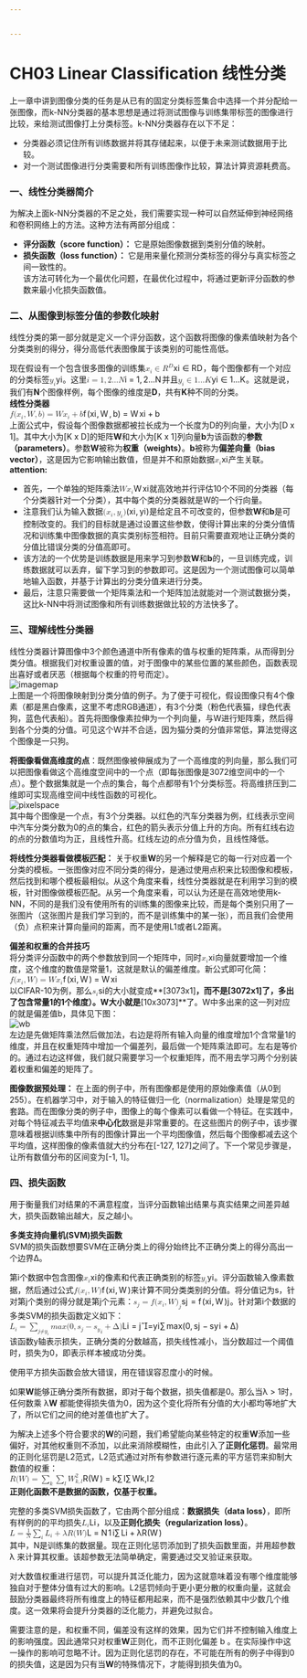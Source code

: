 ```yaml
---


---
```


<h1 id="ch03-linear-classification-线性分类">CH03 Linear Classification 线性分类</h1>
<p>上一章中讲到图像分类的任务是从已有的固定分类标签集合中选择一个并分配给一张图像，而k-NN分类器的基本思想是通过将测试图像与训练集带标签的图像进行比较，来给测试图像打上分类标签。k-NN分类器存在以下不足：</p>
<ul>
<li>分类器必须记住所有训练数据并将其存储起来，以便于未来测试数据用于比较。</li>
<li>对一个测试图像进行分类需要和所有训练图像作比较，算法计算资源耗费高。</li>
</ul>
<h3 id="一、线性分类器简介">一、线性分类器简介</h3>
<p>为解决上面k-NN分类器的不足之处，我们需要实现一种可以自然延伸到神经网络和卷积网络上的方法。这种方法有两部分组成：</p>
<ul>
<li><strong>评分函数（score function）：</strong> 它是原始图像数据到类别分值的映射。</li>
<li><strong>损失函数（loss function）：</strong> 它是用来量化预测分类标签的得分与真实标签之间一致性的。<br>
该方法可转化为一个最优化问题，在最优化过程中，将通过更新评分函数的参数来最小化损失函数值。</li>
</ul>
<h3 id="二、从图像到标签分值的参数化映射">二、从图像到标签分值的参数化映射</h3>
<p>线性分类的第一部分就是定义一个评分函数，这个函数将图像的像素值映射为各个分类类别的得分，得分高低代表图像属于该类别的可能性高低。</p>
<p>现在假设有一个包含很多图像的训练集<span class="katex--inline"><span class="katex"><span class="katex-mathml"><math><semantics><mrow><msub><mi>x</mi><mi>i</mi></msub><mo>∈</mo><msup><mi>R</mi><mi>D</mi></msup></mrow><annotation encoding="application/x-tex">x_i \in R^D</annotation></semantics></math></span><span class="katex-html" aria-hidden="true"><span class="base"><span class="strut" style="height: 0.6891em; vertical-align: -0.15em;"></span><span class="mord"><span class="mord mathdefault">x</span><span class="msupsub"><span class="vlist-t vlist-t2"><span class="vlist-r"><span class="vlist" style="height: 0.311664em;"><span class="" style="top: -2.55em; margin-left: 0em; margin-right: 0.05em;"><span class="pstrut" style="height: 2.7em;"></span><span class="sizing reset-size6 size3 mtight"><span class="mord mathdefault mtight">i</span></span></span></span><span class="vlist-s">​</span></span><span class="vlist-r"><span class="vlist" style="height: 0.15em;"><span class=""></span></span></span></span></span></span><span class="mspace" style="margin-right: 0.277778em;"></span><span class="mrel">∈</span><span class="mspace" style="margin-right: 0.277778em;"></span></span><span class="base"><span class="strut" style="height: 0.841331em; vertical-align: 0em;"></span><span class="mord"><span class="mord mathdefault" style="margin-right: 0.00773em;">R</span><span class="msupsub"><span class="vlist-t"><span class="vlist-r"><span class="vlist" style="height: 0.841331em;"><span class="" style="top: -3.063em; margin-right: 0.05em;"><span class="pstrut" style="height: 2.7em;"></span><span class="sizing reset-size6 size3 mtight"><span class="mord mathdefault mtight" style="margin-right: 0.02778em;">D</span></span></span></span></span></span></span></span></span></span></span></span>，每个图像都有一个对应的分类标签<span class="katex--inline"><span class="katex"><span class="katex-mathml"><math><semantics><mrow><msub><mi>y</mi><mi>i</mi></msub></mrow><annotation encoding="application/x-tex">y_i</annotation></semantics></math></span><span class="katex-html" aria-hidden="true"><span class="base"><span class="strut" style="height: 0.625em; vertical-align: -0.19444em;"></span><span class="mord"><span class="mord mathdefault" style="margin-right: 0.03588em;">y</span><span class="msupsub"><span class="vlist-t vlist-t2"><span class="vlist-r"><span class="vlist" style="height: 0.311664em;"><span class="" style="top: -2.55em; margin-left: -0.03588em; margin-right: 0.05em;"><span class="pstrut" style="height: 2.7em;"></span><span class="sizing reset-size6 size3 mtight"><span class="mord mathdefault mtight">i</span></span></span></span><span class="vlist-s">​</span></span><span class="vlist-r"><span class="vlist" style="height: 0.15em;"><span class=""></span></span></span></span></span></span></span></span></span></span>。这里<span class="katex--inline"><span class="katex"><span class="katex-mathml"><math><semantics><mrow><mi>i</mi><mo>=</mo><mn>1</mn><mo separator="true">,</mo><mn>2...</mn><mi>N</mi></mrow><annotation encoding="application/x-tex">i = 1, 2...N</annotation></semantics></math></span><span class="katex-html" aria-hidden="true"><span class="base"><span class="strut" style="height: 0.65952em; vertical-align: 0em;"></span><span class="mord mathdefault">i</span><span class="mspace" style="margin-right: 0.277778em;"></span><span class="mrel">=</span><span class="mspace" style="margin-right: 0.277778em;"></span></span><span class="base"><span class="strut" style="height: 0.87777em; vertical-align: -0.19444em;"></span><span class="mord">1</span><span class="mpunct">,</span><span class="mspace" style="margin-right: 0.166667em;"></span><span class="mord">2</span><span class="mord">.</span><span class="mord">.</span><span class="mord">.</span><span class="mord mathdefault" style="margin-right: 0.10903em;">N</span></span></span></span></span>并且<span class="katex--inline"><span class="katex"><span class="katex-mathml"><math><semantics><mrow><msub><mi>y</mi><mi>i</mi></msub><mo>∈</mo><mn>1...</mn><mi>K</mi></mrow><annotation encoding="application/x-tex">y_i \in 1...K</annotation></semantics></math></span><span class="katex-html" aria-hidden="true"><span class="base"><span class="strut" style="height: 0.73354em; vertical-align: -0.19444em;"></span><span class="mord"><span class="mord mathdefault" style="margin-right: 0.03588em;">y</span><span class="msupsub"><span class="vlist-t vlist-t2"><span class="vlist-r"><span class="vlist" style="height: 0.311664em;"><span class="" style="top: -2.55em; margin-left: -0.03588em; margin-right: 0.05em;"><span class="pstrut" style="height: 2.7em;"></span><span class="sizing reset-size6 size3 mtight"><span class="mord mathdefault mtight">i</span></span></span></span><span class="vlist-s">​</span></span><span class="vlist-r"><span class="vlist" style="height: 0.15em;"><span class=""></span></span></span></span></span></span><span class="mspace" style="margin-right: 0.277778em;"></span><span class="mrel">∈</span><span class="mspace" style="margin-right: 0.277778em;"></span></span><span class="base"><span class="strut" style="height: 0.68333em; vertical-align: 0em;"></span><span class="mord">1</span><span class="mord">.</span><span class="mord">.</span><span class="mord">.</span><span class="mord mathdefault" style="margin-right: 0.07153em;">K</span></span></span></span></span>。这就是说，我们有<strong>N</strong>个图像样例，每个图像的维度是<strong>D</strong>，共有<strong>K</strong>种不同的分类。<br>
<strong>线性分类器</strong><br>
<span class="katex--display"><span class="katex-display"><span class="katex"><span class="katex-mathml"><math><semantics><mrow><mi>f</mi><mo stretchy="false">(</mo><msub><mi>x</mi><mi>i</mi></msub><mo separator="true">,</mo><mi>W</mi><mo separator="true">,</mo><mi>b</mi><mo stretchy="false">)</mo><mo>=</mo><mi>W</mi><msub><mi>x</mi><mi>i</mi></msub><mo>+</mo><mi>b</mi></mrow><annotation encoding="application/x-tex"> f(x_i,W,b) = Wx_i + b </annotation></semantics></math></span><span class="katex-html" aria-hidden="true"><span class="base"><span class="strut" style="height: 1em; vertical-align: -0.25em;"></span><span class="mord mathdefault" style="margin-right: 0.10764em;">f</span><span class="mopen">(</span><span class="mord"><span class="mord mathdefault">x</span><span class="msupsub"><span class="vlist-t vlist-t2"><span class="vlist-r"><span class="vlist" style="height: 0.311664em;"><span class="" style="top: -2.55em; margin-left: 0em; margin-right: 0.05em;"><span class="pstrut" style="height: 2.7em;"></span><span class="sizing reset-size6 size3 mtight"><span class="mord mathdefault mtight">i</span></span></span></span><span class="vlist-s">​</span></span><span class="vlist-r"><span class="vlist" style="height: 0.15em;"><span class=""></span></span></span></span></span></span><span class="mpunct">,</span><span class="mspace" style="margin-right: 0.166667em;"></span><span class="mord mathdefault" style="margin-right: 0.13889em;">W</span><span class="mpunct">,</span><span class="mspace" style="margin-right: 0.166667em;"></span><span class="mord mathdefault">b</span><span class="mclose">)</span><span class="mspace" style="margin-right: 0.277778em;"></span><span class="mrel">=</span><span class="mspace" style="margin-right: 0.277778em;"></span></span><span class="base"><span class="strut" style="height: 0.83333em; vertical-align: -0.15em;"></span><span class="mord mathdefault" style="margin-right: 0.13889em;">W</span><span class="mord"><span class="mord mathdefault">x</span><span class="msupsub"><span class="vlist-t vlist-t2"><span class="vlist-r"><span class="vlist" style="height: 0.311664em;"><span class="" style="top: -2.55em; margin-left: 0em; margin-right: 0.05em;"><span class="pstrut" style="height: 2.7em;"></span><span class="sizing reset-size6 size3 mtight"><span class="mord mathdefault mtight">i</span></span></span></span><span class="vlist-s">​</span></span><span class="vlist-r"><span class="vlist" style="height: 0.15em;"><span class=""></span></span></span></span></span></span><span class="mspace" style="margin-right: 0.222222em;"></span><span class="mbin">+</span><span class="mspace" style="margin-right: 0.222222em;"></span></span><span class="base"><span class="strut" style="height: 0.69444em; vertical-align: 0em;"></span><span class="mord mathdefault">b</span></span></span></span></span></span><br>
上面公式中，假设每个图像数据都被拉长成为一个长度为D的列向量，大小为[D x 1]。其中大小为[K x D]的矩阵<strong>W</strong>和大小为[K x 1]列向量<strong>b</strong>为该函数的<strong>参数（parameters）</strong>。参数<strong>W</strong>被称为<strong>权重（weights）</strong>。<strong>b</strong>被称为<strong>偏差向量（bias vector）</strong>，这是因为它影响输出数值，但是并不和原始数据<span class="katex--inline"><span class="katex"><span class="katex-mathml"><math><semantics><mrow><msub><mi>x</mi><mi>i</mi></msub></mrow><annotation encoding="application/x-tex">x_i</annotation></semantics></math></span><span class="katex-html" aria-hidden="true"><span class="base"><span class="strut" style="height: 0.58056em; vertical-align: -0.15em;"></span><span class="mord"><span class="mord mathdefault">x</span><span class="msupsub"><span class="vlist-t vlist-t2"><span class="vlist-r"><span class="vlist" style="height: 0.311664em;"><span class="" style="top: -2.55em; margin-left: 0em; margin-right: 0.05em;"><span class="pstrut" style="height: 2.7em;"></span><span class="sizing reset-size6 size3 mtight"><span class="mord mathdefault mtight">i</span></span></span></span><span class="vlist-s">​</span></span><span class="vlist-r"><span class="vlist" style="height: 0.15em;"><span class=""></span></span></span></span></span></span></span></span></span></span>产生关联。<br>
<strong>attention:</strong></p>
<ul>
<li>首先，一个单独的矩阵乘法<span class="katex--inline"><span class="katex"><span class="katex-mathml"><math><semantics><mrow><mi>W</mi><msub><mi>x</mi><mi>i</mi></msub></mrow><annotation encoding="application/x-tex">Wx_i</annotation></semantics></math></span><span class="katex-html" aria-hidden="true"><span class="base"><span class="strut" style="height: 0.83333em; vertical-align: -0.15em;"></span><span class="mord mathdefault" style="margin-right: 0.13889em;">W</span><span class="mord"><span class="mord mathdefault">x</span><span class="msupsub"><span class="vlist-t vlist-t2"><span class="vlist-r"><span class="vlist" style="height: 0.311664em;"><span class="" style="top: -2.55em; margin-left: 0em; margin-right: 0.05em;"><span class="pstrut" style="height: 2.7em;"></span><span class="sizing reset-size6 size3 mtight"><span class="mord mathdefault mtight">i</span></span></span></span><span class="vlist-s">​</span></span><span class="vlist-r"><span class="vlist" style="height: 0.15em;"><span class=""></span></span></span></span></span></span></span></span></span></span>就高效地并行评估10个不同的分类器（每个分类器针对一个分类），其中每个类的分类器就是W的一个行向量。</li>
<li>注意我们认为输入数据<span class="katex--inline"><span class="katex"><span class="katex-mathml"><math><semantics><mrow><mo stretchy="false">(</mo><msub><mi>x</mi><mi>i</mi></msub><mo separator="true">,</mo><msub><mi>y</mi><mi>i</mi></msub><mo stretchy="false">)</mo></mrow><annotation encoding="application/x-tex">(x_i,y_i)</annotation></semantics></math></span><span class="katex-html" aria-hidden="true"><span class="base"><span class="strut" style="height: 1em; vertical-align: -0.25em;"></span><span class="mopen">(</span><span class="mord"><span class="mord mathdefault">x</span><span class="msupsub"><span class="vlist-t vlist-t2"><span class="vlist-r"><span class="vlist" style="height: 0.311664em;"><span class="" style="top: -2.55em; margin-left: 0em; margin-right: 0.05em;"><span class="pstrut" style="height: 2.7em;"></span><span class="sizing reset-size6 size3 mtight"><span class="mord mathdefault mtight">i</span></span></span></span><span class="vlist-s">​</span></span><span class="vlist-r"><span class="vlist" style="height: 0.15em;"><span class=""></span></span></span></span></span></span><span class="mpunct">,</span><span class="mspace" style="margin-right: 0.166667em;"></span><span class="mord"><span class="mord mathdefault" style="margin-right: 0.03588em;">y</span><span class="msupsub"><span class="vlist-t vlist-t2"><span class="vlist-r"><span class="vlist" style="height: 0.311664em;"><span class="" style="top: -2.55em; margin-left: -0.03588em; margin-right: 0.05em;"><span class="pstrut" style="height: 2.7em;"></span><span class="sizing reset-size6 size3 mtight"><span class="mord mathdefault mtight">i</span></span></span></span><span class="vlist-s">​</span></span><span class="vlist-r"><span class="vlist" style="height: 0.15em;"><span class=""></span></span></span></span></span></span><span class="mclose">)</span></span></span></span></span>是给定且不可改变的，但参数<strong>W</strong>和<strong>b</strong>是可控制改变的。我们的目标就是通过设置这些参数，使得计算出来的分类分值情况和训练集中图像数据的真实类别标签相符。目前只需要直观地让正确分类的分值比错误分类的分值高即可。</li>
<li>该方法的一个优势是训练数据是用来学习到参数<strong>W</strong>和<strong>b</strong>的，一旦训练完成，训练数据就可以丢弃，留下学习到的参数即可。这是因为一个测试图像可以简单地输入函数，并基于计算出的分类分值来进行分类。</li>
<li>最后，注意只需要做一个矩阵乘法和一个矩阵加法就能对一个测试数据分类，这比k-NN中将测试图像和所有训练数据做比较的方法快多了。</li>
</ul>
<h3 id="三、理解线性分类器">三、理解线性分类器</h3>
<p>线性分类器计算图像中3个颜色通道中所有像素的值与权重的矩阵乘，从而得到分类分值。根据我们对权重设置的值，对于图像中的某些位置的某些颜色，函数表现出喜好或者厌恶（根据每个权重的符号而定）。<br>
<img src="https://cs231n.github.io/assets/imagemap.jpg" alt="imagemap"><br>
上图是一个将图像映射到分类分值的例子。为了便于可视化，假设图像只有4个像素（都是黑白像素，这里不考虑RGB通道），有3个分类（粉色代表猫，绿色代表狗，蓝色代表船）。首先将图像像素拉伸为一个列向量，与W进行矩阵乘，然后得到各个分类的分值。可见这个W并不合适，因为猫分类的分值非常低，算法觉得这个图像是一只狗。</p>
<p><strong>将图像看做高维度的点</strong>：既然图像被伸展成为了一个高维度的列向量，那么我们可以把图像看做这个高维度空间中的一个点（即每张图像是3072维空间中的一个点）。整个数据集就是一个点的集合，每个点都带有1个分类标签。将高维挤压到二维即可实现高维空间中线性函数的可视化。<br>
<img src="https://cs231n.github.io/assets/pixelspace.jpeg" alt="pixelspace"><br>
其中每个图像是一个点，有3个分类器。以红色的汽车分类器为例，红线表示空间中汽车分类分数为0的点的集合，红色的箭头表示分值上升的方向。所有红线右边的点的分数值均为正，且线性升高。红线左边的点分值为负，且线性降低。</p>
<p><strong>将线性分类器看做模板匹配：</strong> 关于权重<strong>W</strong>的另一个解释是它的每一行对应着一个分类的模板。一张图像对应不同分类的得分，是通过使用点积来比较图像和模板，然后找到和哪个模板最相似。从这个角度来看，线性分类器就是在利用学习到的模板，针对图像做模板匹配。从另一个角度来看，可以认为还是在高效地使用k-NN，不同的是我们没有使用所有的训练集的图像来比较，而是每个类别只用了一张图片（这张图片是我们学习到的，而不是训练集中的某一张），而且我们会使用（负）点积来计算向量间的距离，而不是使用L1或者L2距离。</p>
<p><strong>偏差和权重的合并技巧</strong><br>
将分类评分函数中的两个参数放到同一个矩阵中，同时<span class="katex--inline"><span class="katex"><span class="katex-mathml"><math><semantics><mrow><msub><mi>x</mi><mi>i</mi></msub></mrow><annotation encoding="application/x-tex">x_i</annotation></semantics></math></span><span class="katex-html" aria-hidden="true"><span class="base"><span class="strut" style="height: 0.58056em; vertical-align: -0.15em;"></span><span class="mord"><span class="mord mathdefault">x</span><span class="msupsub"><span class="vlist-t vlist-t2"><span class="vlist-r"><span class="vlist" style="height: 0.311664em;"><span class="" style="top: -2.55em; margin-left: 0em; margin-right: 0.05em;"><span class="pstrut" style="height: 2.7em;"></span><span class="sizing reset-size6 size3 mtight"><span class="mord mathdefault mtight">i</span></span></span></span><span class="vlist-s">​</span></span><span class="vlist-r"><span class="vlist" style="height: 0.15em;"><span class=""></span></span></span></span></span></span></span></span></span></span>向量就要增加一个维度，这个维度的数值是常量1，这就是默认的偏差维度。新公式即可化简：<br>
<span class="katex--display"><span class="katex-display"><span class="katex"><span class="katex-mathml"><math><semantics><mrow><mi>f</mi><mo stretchy="false">(</mo><msub><mi>x</mi><mi>i</mi></msub><mo separator="true">,</mo><mi>W</mi><mo stretchy="false">)</mo><mo>=</mo><mi>W</mi><msub><mi>x</mi><mi>i</mi></msub></mrow><annotation encoding="application/x-tex"> f(x_i,W) = Wx_i </annotation></semantics></math></span><span class="katex-html" aria-hidden="true"><span class="base"><span class="strut" style="height: 1em; vertical-align: -0.25em;"></span><span class="mord mathdefault" style="margin-right: 0.10764em;">f</span><span class="mopen">(</span><span class="mord"><span class="mord mathdefault">x</span><span class="msupsub"><span class="vlist-t vlist-t2"><span class="vlist-r"><span class="vlist" style="height: 0.311664em;"><span class="" style="top: -2.55em; margin-left: 0em; margin-right: 0.05em;"><span class="pstrut" style="height: 2.7em;"></span><span class="sizing reset-size6 size3 mtight"><span class="mord mathdefault mtight">i</span></span></span></span><span class="vlist-s">​</span></span><span class="vlist-r"><span class="vlist" style="height: 0.15em;"><span class=""></span></span></span></span></span></span><span class="mpunct">,</span><span class="mspace" style="margin-right: 0.166667em;"></span><span class="mord mathdefault" style="margin-right: 0.13889em;">W</span><span class="mclose">)</span><span class="mspace" style="margin-right: 0.277778em;"></span><span class="mrel">=</span><span class="mspace" style="margin-right: 0.277778em;"></span></span><span class="base"><span class="strut" style="height: 0.83333em; vertical-align: -0.15em;"></span><span class="mord mathdefault" style="margin-right: 0.13889em;">W</span><span class="mord"><span class="mord mathdefault">x</span><span class="msupsub"><span class="vlist-t vlist-t2"><span class="vlist-r"><span class="vlist" style="height: 0.311664em;"><span class="" style="top: -2.55em; margin-left: 0em; margin-right: 0.05em;"><span class="pstrut" style="height: 2.7em;"></span><span class="sizing reset-size6 size3 mtight"><span class="mord mathdefault mtight">i</span></span></span></span><span class="vlist-s">​</span></span><span class="vlist-r"><span class="vlist" style="height: 0.15em;"><span class=""></span></span></span></span></span></span></span></span></span></span></span><br>
以CIFAR-10为例，那么<span class="katex--inline"><span class="katex"><span class="katex-mathml"><math><semantics><mrow><msub><mi>s</mi><mi>i</mi></msub></mrow><annotation encoding="application/x-tex">s_i</annotation></semantics></math></span><span class="katex-html" aria-hidden="true"><span class="base"><span class="strut" style="height: 0.58056em; vertical-align: -0.15em;"></span><span class="mord"><span class="mord mathdefault">s</span><span class="msupsub"><span class="vlist-t vlist-t2"><span class="vlist-r"><span class="vlist" style="height: 0.311664em;"><span class="" style="top: -2.55em; margin-left: 0em; margin-right: 0.05em;"><span class="pstrut" style="height: 2.7em;"></span><span class="sizing reset-size6 size3 mtight"><span class="mord mathdefault mtight">i</span></span></span></span><span class="vlist-s">​</span></span><span class="vlist-r"><span class="vlist" style="height: 0.15em;"><span class=""></span></span></span></span></span></span></span></span></span></span>的大小就变成**[3073x1]<strong>，而不是[3072x1]了，多出了包含常量1的1个维度）。W大小就是</strong>[10x3073]**了。W中多出来的这一列对应的就是偏差值b，具体见下图：<br>
<img src="https://cs231n.github.io/assets/wb.jpeg" alt="wb"><br>
左边是先做矩阵乘法然后做加法，右边是将所有输入向量的维度增加1个含常量1的维度，并且在权重矩阵中增加一个偏差列，最后做一个矩阵乘法即可。左右是等价的。通过右边这样做，我们就只需要学习一个权重矩阵，而不用去学习两个分别装着权重和偏差的矩阵了。</p>
<p><strong>图像数据预处理：</strong> 在上面的例子中，所有图像都是使用的原始像素值（从0到255）。在机器学习中，对于输入的特征做归一化（normalization）处理是常见的套路。而在图像分类的例子中，图像上的每个像素可以看做一个特征。在实践中，对每个特征减去平均值来<strong>中心化</strong>数据是非常重要的。在这些图片的例子中，该步骤意味着根据训练集中所有的图像计算出一个平均图像值，然后每个图像都减去这个平均值，这样图像的像素值就大约分布在[-127, 127]之间了。下一个常见步骤是，让所有数值分布的区间变为[-1, 1]。</p>
<h3 id="四、损失函数">四、损失函数</h3>
<p>用于衡量我们对结果的不满意程度，当评分函数输出结果与真实结果之间差异越大，损失函数输出越大，反之越小。</p>
<p><strong>多类支持向量机(SVM)损失函数</strong><br>
SVM的损失函数想要SVM在正确分类上的得分始终比不正确分类上的得分高出一个边界Δ。</p>
<p>第i个数据中包含图像<span class="katex--inline"><span class="katex"><span class="katex-mathml"><math><semantics><mrow><msub><mi>x</mi><mi>i</mi></msub></mrow><annotation encoding="application/x-tex">x_i</annotation></semantics></math></span><span class="katex-html" aria-hidden="true"><span class="base"><span class="strut" style="height: 0.58056em; vertical-align: -0.15em;"></span><span class="mord"><span class="mord mathdefault">x</span><span class="msupsub"><span class="vlist-t vlist-t2"><span class="vlist-r"><span class="vlist" style="height: 0.311664em;"><span class="" style="top: -2.55em; margin-left: 0em; margin-right: 0.05em;"><span class="pstrut" style="height: 2.7em;"></span><span class="sizing reset-size6 size3 mtight"><span class="mord mathdefault mtight">i</span></span></span></span><span class="vlist-s">​</span></span><span class="vlist-r"><span class="vlist" style="height: 0.15em;"><span class=""></span></span></span></span></span></span></span></span></span></span>的像素和代表正确类别的标签<span class="katex--inline"><span class="katex"><span class="katex-mathml"><math><semantics><mrow><msub><mi>y</mi><mi>i</mi></msub></mrow><annotation encoding="application/x-tex">y_i</annotation></semantics></math></span><span class="katex-html" aria-hidden="true"><span class="base"><span class="strut" style="height: 0.625em; vertical-align: -0.19444em;"></span><span class="mord"><span class="mord mathdefault" style="margin-right: 0.03588em;">y</span><span class="msupsub"><span class="vlist-t vlist-t2"><span class="vlist-r"><span class="vlist" style="height: 0.311664em;"><span class="" style="top: -2.55em; margin-left: -0.03588em; margin-right: 0.05em;"><span class="pstrut" style="height: 2.7em;"></span><span class="sizing reset-size6 size3 mtight"><span class="mord mathdefault mtight">i</span></span></span></span><span class="vlist-s">​</span></span><span class="vlist-r"><span class="vlist" style="height: 0.15em;"><span class=""></span></span></span></span></span></span></span></span></span></span>。评分函数输入像素数据，然后通过公式<span class="katex--inline"><span class="katex"><span class="katex-mathml"><math><semantics><mrow><mi>f</mi><mo stretchy="false">(</mo><msub><mi>x</mi><mi>i</mi></msub><mo separator="true">,</mo><mi>W</mi><mo stretchy="false">)</mo></mrow><annotation encoding="application/x-tex">f(x_i,W)</annotation></semantics></math></span><span class="katex-html" aria-hidden="true"><span class="base"><span class="strut" style="height: 1em; vertical-align: -0.25em;"></span><span class="mord mathdefault" style="margin-right: 0.10764em;">f</span><span class="mopen">(</span><span class="mord"><span class="mord mathdefault">x</span><span class="msupsub"><span class="vlist-t vlist-t2"><span class="vlist-r"><span class="vlist" style="height: 0.311664em;"><span class="" style="top: -2.55em; margin-left: 0em; margin-right: 0.05em;"><span class="pstrut" style="height: 2.7em;"></span><span class="sizing reset-size6 size3 mtight"><span class="mord mathdefault mtight">i</span></span></span></span><span class="vlist-s">​</span></span><span class="vlist-r"><span class="vlist" style="height: 0.15em;"><span class=""></span></span></span></span></span></span><span class="mpunct">,</span><span class="mspace" style="margin-right: 0.166667em;"></span><span class="mord mathdefault" style="margin-right: 0.13889em;">W</span><span class="mclose">)</span></span></span></span></span>来计算不同分类类别的分值。将分值记为s，针对第j个类别的得分就是第j个元素：<span class="katex--inline"><span class="katex"><span class="katex-mathml"><math><semantics><mrow><msub><mi>s</mi><mi>j</mi></msub><mo>=</mo><mi>f</mi><mo stretchy="false">(</mo><msub><mi>x</mi><mi>i</mi></msub><mo separator="true">,</mo><mi>W</mi><msub><mo stretchy="false">)</mo><mi>j</mi></msub></mrow><annotation encoding="application/x-tex">s_j = f(x_i,W)_j</annotation></semantics></math></span><span class="katex-html" aria-hidden="true"><span class="base"><span class="strut" style="height: 0.716668em; vertical-align: -0.286108em;"></span><span class="mord"><span class="mord mathdefault">s</span><span class="msupsub"><span class="vlist-t vlist-t2"><span class="vlist-r"><span class="vlist" style="height: 0.311664em;"><span class="" style="top: -2.55em; margin-left: 0em; margin-right: 0.05em;"><span class="pstrut" style="height: 2.7em;"></span><span class="sizing reset-size6 size3 mtight"><span class="mord mathdefault mtight" style="margin-right: 0.05724em;">j</span></span></span></span><span class="vlist-s">​</span></span><span class="vlist-r"><span class="vlist" style="height: 0.286108em;"><span class=""></span></span></span></span></span></span><span class="mspace" style="margin-right: 0.277778em;"></span><span class="mrel">=</span><span class="mspace" style="margin-right: 0.277778em;"></span></span><span class="base"><span class="strut" style="height: 1.03611em; vertical-align: -0.286108em;"></span><span class="mord mathdefault" style="margin-right: 0.10764em;">f</span><span class="mopen">(</span><span class="mord"><span class="mord mathdefault">x</span><span class="msupsub"><span class="vlist-t vlist-t2"><span class="vlist-r"><span class="vlist" style="height: 0.311664em;"><span class="" style="top: -2.55em; margin-left: 0em; margin-right: 0.05em;"><span class="pstrut" style="height: 2.7em;"></span><span class="sizing reset-size6 size3 mtight"><span class="mord mathdefault mtight">i</span></span></span></span><span class="vlist-s">​</span></span><span class="vlist-r"><span class="vlist" style="height: 0.15em;"><span class=""></span></span></span></span></span></span><span class="mpunct">,</span><span class="mspace" style="margin-right: 0.166667em;"></span><span class="mord mathdefault" style="margin-right: 0.13889em;">W</span><span class="mclose"><span class="mclose">)</span><span class="msupsub"><span class="vlist-t vlist-t2"><span class="vlist-r"><span class="vlist" style="height: 0.311664em;"><span class="" style="top: -2.55em; margin-left: 0em; margin-right: 0.05em;"><span class="pstrut" style="height: 2.7em;"></span><span class="sizing reset-size6 size3 mtight"><span class="mord mathdefault mtight" style="margin-right: 0.05724em;">j</span></span></span></span><span class="vlist-s">​</span></span><span class="vlist-r"><span class="vlist" style="height: 0.286108em;"><span class=""></span></span></span></span></span></span></span></span></span></span>。针对第i个数据的多类SVM的损失函数定义如下：<br>
<span class="katex--display"><span class="katex-display"><span class="katex"><span class="katex-mathml"><math><semantics><mrow><msub><mi>L</mi><mi>i</mi></msub><mo>=</mo><munder><mo>∑</mo><mrow><mi>j</mi><mi mathvariant="normal">≠</mi><msub><mi>y</mi><mi>i</mi></msub></mrow></munder><mi>m</mi><mi>a</mi><mi>x</mi><mo stretchy="false">(</mo><mn>0</mn><mo separator="true">,</mo><msub><mi>s</mi><mi>j</mi></msub><mo>−</mo><msub><msub><mi>s</mi><mi>y</mi></msub><mi>i</mi></msub><mo>+</mo><mi mathvariant="normal">Δ</mi><mo stretchy="false">)</mo></mrow><annotation encoding="application/x-tex"> L_i = \sum_{j \ne y_i} max(0,s_j - {s_y}_i + Δ) </annotation></semantics></math></span><span class="katex-html" aria-hidden="true"><span class="base"><span class="strut" style="height: 0.83333em; vertical-align: -0.15em;"></span><span class="mord"><span class="mord mathdefault">L</span><span class="msupsub"><span class="vlist-t vlist-t2"><span class="vlist-r"><span class="vlist" style="height: 0.311664em;"><span class="" style="top: -2.55em; margin-left: 0em; margin-right: 0.05em;"><span class="pstrut" style="height: 2.7em;"></span><span class="sizing reset-size6 size3 mtight"><span class="mord mathdefault mtight">i</span></span></span></span><span class="vlist-s">​</span></span><span class="vlist-r"><span class="vlist" style="height: 0.15em;"><span class=""></span></span></span></span></span></span><span class="mspace" style="margin-right: 0.277778em;"></span><span class="mrel">=</span><span class="mspace" style="margin-right: 0.277778em;"></span></span><span class="base"><span class="strut" style="height: 2.48823em; vertical-align: -1.43822em;"></span><span class="mop op-limits"><span class="vlist-t vlist-t2"><span class="vlist-r"><span class="vlist" style="height: 1.05001em;"><span class="" style="top: -1.84789em; margin-left: 0em;"><span class="pstrut" style="height: 3.05em;"></span><span class="sizing reset-size6 size3 mtight"><span class="mord mtight"><span class="mord mathdefault mtight" style="margin-right: 0.05724em;">j</span><span class="mrel mtight"><span class="mrel mtight"><span class="mord mtight"><span class="vlist-t vlist-t2"><span class="vlist-r"><span class="vlist" style="height: 0.69444em;"><span class="" style="top: -2.7em;"><span class="pstrut" style="height: 2.7em;"></span><span class="rlap mtight"><span class="strut" style="height: 0.88888em; vertical-align: -0.19444em;"></span><span class="inner"><span class="mrel mtight"></span></span><span class="fix"></span></span></span></span><span class="vlist-s">​</span></span><span class="vlist-r"><span class="vlist" style="height: 0.19444em;"><span class=""></span></span></span></span></span></span><span class="mrel mtight">=</span></span><span class="mord mtight"><span class="mord mathdefault mtight" style="margin-right: 0.03588em;">y</span><span class="msupsub"><span class="vlist-t vlist-t2"><span class="vlist-r"><span class="vlist" style="height: 0.328086em;"><span class="" style="top: -2.357em; margin-left: -0.03588em; margin-right: 0.0714286em;"><span class="pstrut" style="height: 2.5em;"></span><span class="sizing reset-size3 size1 mtight"><span class="mord mathdefault mtight">i</span></span></span></span><span class="vlist-s">​</span></span><span class="vlist-r"><span class="vlist" style="height: 0.143em;"><span class=""></span></span></span></span></span></span></span></span></span><span class="" style="top: -3.05em;"><span class="pstrut" style="height: 3.05em;"></span><span class=""><span class="mop op-symbol large-op">∑</span></span></span></span><span class="vlist-s">​</span></span><span class="vlist-r"><span class="vlist" style="height: 1.43822em;"><span class=""></span></span></span></span></span><span class="mspace" style="margin-right: 0.166667em;"></span><span class="mord mathdefault">m</span><span class="mord mathdefault">a</span><span class="mord mathdefault">x</span><span class="mopen">(</span><span class="mord">0</span><span class="mpunct">,</span><span class="mspace" style="margin-right: 0.166667em;"></span><span class="mord"><span class="mord mathdefault">s</span><span class="msupsub"><span class="vlist-t vlist-t2"><span class="vlist-r"><span class="vlist" style="height: 0.311664em;"><span class="" style="top: -2.55em; margin-left: 0em; margin-right: 0.05em;"><span class="pstrut" style="height: 2.7em;"></span><span class="sizing reset-size6 size3 mtight"><span class="mord mathdefault mtight" style="margin-right: 0.05724em;">j</span></span></span></span><span class="vlist-s">​</span></span><span class="vlist-r"><span class="vlist" style="height: 0.286108em;"><span class=""></span></span></span></span></span></span><span class="mspace" style="margin-right: 0.222222em;"></span><span class="mbin">−</span><span class="mspace" style="margin-right: 0.222222em;"></span></span><span class="base"><span class="strut" style="height: 0.919138em; vertical-align: -0.335808em;"></span><span class="mord"><span class="mord"><span class="mord"><span class="mord mathdefault">s</span><span class="msupsub"><span class="vlist-t vlist-t2"><span class="vlist-r"><span class="vlist" style="height: 0.151392em;"><span class="" style="top: -2.55em; margin-left: 0em; margin-right: 0.05em;"><span class="pstrut" style="height: 2.7em;"></span><span class="sizing reset-size6 size3 mtight"><span class="mord mathdefault mtight" style="margin-right: 0.03588em;">y</span></span></span></span><span class="vlist-s">​</span></span><span class="vlist-r"><span class="vlist" style="height: 0.286108em;"><span class=""></span></span></span></span></span></span></span><span class="msupsub"><span class="vlist-t vlist-t2"><span class="vlist-r"><span class="vlist" style="height: 0.125856em;"><span class="" style="top: -2.36419em; margin-right: 0.05em;"><span class="pstrut" style="height: 2.7em;"></span><span class="sizing reset-size6 size3 mtight"><span class="mord mathdefault mtight">i</span></span></span></span><span class="vlist-s">​</span></span><span class="vlist-r"><span class="vlist" style="height: 0.335808em;"><span class=""></span></span></span></span></span></span><span class="mspace" style="margin-right: 0.222222em;"></span><span class="mbin">+</span><span class="mspace" style="margin-right: 0.222222em;"></span></span><span class="base"><span class="strut" style="height: 1em; vertical-align: -0.25em;"></span><span class="mord">Δ</span><span class="mclose">)</span></span></span></span></span></span><br>
该函数y轴表示损失，正确分类的分数越高，损失线性减小，当分数超过一个阈值时，损失为0，即表示样本被成功分类。</p>
<p>使用平方损失函数会放大错误，用在错误容忍度小的时候。</p>
<p>如果<strong>W</strong>能够正确分类所有数据，即对于每个数据，损失值都是0。那么当λ &gt; 1时，任何数乘 λ<strong>W</strong> 都能使得损失值为0，因为这个变化将所有分值的大小都均等地扩大了，所以它们之间的绝对差值也扩大了。</p>
<p>为解决上述多个符合要求的<strong>W</strong>的问题，我们希望能向某些特定的权重<strong>W</strong>添加一些偏好，对其他权重则不添加，以此来消除模糊性，由此引入了<strong>正则化惩罚</strong>。最常用的正则化惩罚是L2范式，L2范式通过对所有参数进行逐元素的平方惩罚来抑制大数值的权重：<br>
<span class="katex--display"><span class="katex-display"><span class="katex"><span class="katex-mathml"><math><semantics><mrow><mi>R</mi><mo stretchy="false">(</mo><mi>W</mi><mo stretchy="false">)</mo><mo>=</mo><munder><mo>∑</mo><mi>k</mi></munder><munder><mo>∑</mo><mi>l</mi></munder><msubsup><mi>W</mi><mrow><mi>k</mi><mo separator="true">,</mo><mi>l</mi></mrow><mn>2</mn></msubsup></mrow><annotation encoding="application/x-tex"> R(W) = \sum_{k} \sum_{l} W^2_{k,l} </annotation></semantics></math></span><span class="katex-html" aria-hidden="true"><span class="base"><span class="strut" style="height: 1em; vertical-align: -0.25em;"></span><span class="mord mathdefault" style="margin-right: 0.00773em;">R</span><span class="mopen">(</span><span class="mord mathdefault" style="margin-right: 0.13889em;">W</span><span class="mclose">)</span><span class="mspace" style="margin-right: 0.277778em;"></span><span class="mrel">=</span><span class="mspace" style="margin-right: 0.277778em;"></span></span><span class="base"><span class="strut" style="height: 2.35212em; vertical-align: -1.30211em;"></span><span class="mop op-limits"><span class="vlist-t vlist-t2"><span class="vlist-r"><span class="vlist" style="height: 1.05001em;"><span class="" style="top: -1.84789em; margin-left: 0em;"><span class="pstrut" style="height: 3.05em;"></span><span class="sizing reset-size6 size3 mtight"><span class="mord mtight"><span class="mord mathdefault mtight" style="margin-right: 0.03148em;">k</span></span></span></span><span class="" style="top: -3.05001em;"><span class="pstrut" style="height: 3.05em;"></span><span class=""><span class="mop op-symbol large-op">∑</span></span></span></span><span class="vlist-s">​</span></span><span class="vlist-r"><span class="vlist" style="height: 1.30211em;"><span class=""></span></span></span></span></span><span class="mspace" style="margin-right: 0.166667em;"></span><span class="mop op-limits"><span class="vlist-t vlist-t2"><span class="vlist-r"><span class="vlist" style="height: 1.05001em;"><span class="" style="top: -1.84789em; margin-left: 0em;"><span class="pstrut" style="height: 3.05em;"></span><span class="sizing reset-size6 size3 mtight"><span class="mord mtight"><span class="mord mathdefault mtight" style="margin-right: 0.01968em;">l</span></span></span></span><span class="" style="top: -3.05001em;"><span class="pstrut" style="height: 3.05em;"></span><span class=""><span class="mop op-symbol large-op">∑</span></span></span></span><span class="vlist-s">​</span></span><span class="vlist-r"><span class="vlist" style="height: 1.30211em;"><span class=""></span></span></span></span></span><span class="mspace" style="margin-right: 0.166667em;"></span><span class="mord"><span class="mord mathdefault" style="margin-right: 0.13889em;">W</span><span class="msupsub"><span class="vlist-t vlist-t2"><span class="vlist-r"><span class="vlist" style="height: 0.864108em;"><span class="" style="top: -2.453em; margin-left: -0.13889em; margin-right: 0.05em;"><span class="pstrut" style="height: 2.7em;"></span><span class="sizing reset-size6 size3 mtight"><span class="mord mtight"><span class="mord mathdefault mtight" style="margin-right: 0.03148em;">k</span><span class="mpunct mtight">,</span><span class="mord mathdefault mtight" style="margin-right: 0.01968em;">l</span></span></span></span><span class="" style="top: -3.113em; margin-right: 0.05em;"><span class="pstrut" style="height: 2.7em;"></span><span class="sizing reset-size6 size3 mtight"><span class="mord mtight">2</span></span></span></span><span class="vlist-s">​</span></span><span class="vlist-r"><span class="vlist" style="height: 0.383108em;"><span class=""></span></span></span></span></span></span></span></span></span></span></span><br>
<strong>正则化函数不是数据的函数，仅基于权重。</strong></p>
<p>完整的多类SVM损失函数了，它由两个部分组成：<strong>数据损失（data loss）</strong>，即所有样例的的平均损失<span class="katex--inline"><span class="katex"><span class="katex-mathml"><math><semantics><mrow><msub><mi>L</mi><mi>i</mi></msub></mrow><annotation encoding="application/x-tex">L_i</annotation></semantics></math></span><span class="katex-html" aria-hidden="true"><span class="base"><span class="strut" style="height: 0.83333em; vertical-align: -0.15em;"></span><span class="mord"><span class="mord mathdefault">L</span><span class="msupsub"><span class="vlist-t vlist-t2"><span class="vlist-r"><span class="vlist" style="height: 0.311664em;"><span class="" style="top: -2.55em; margin-left: 0em; margin-right: 0.05em;"><span class="pstrut" style="height: 2.7em;"></span><span class="sizing reset-size6 size3 mtight"><span class="mord mathdefault mtight">i</span></span></span></span><span class="vlist-s">​</span></span><span class="vlist-r"><span class="vlist" style="height: 0.15em;"><span class=""></span></span></span></span></span></span></span></span></span></span>，以及<strong>正则化损失（regularization loss）</strong>。<br>
<span class="katex--display"><span class="katex-display"><span class="katex"><span class="katex-mathml"><math><semantics><mrow><mi>L</mi><mo>=</mo><mrow><mfrac><mn>1</mn><mi>N</mi></mfrac><munder><mo>∑</mo><mi>i</mi></munder><msub><mi>L</mi><mi>i</mi></msub></mrow><mo>+</mo><mi>λ</mi><mi>R</mi><mo stretchy="false">(</mo><mi>W</mi><mo stretchy="false">)</mo></mrow><annotation encoding="application/x-tex"> L = {\frac {1}{N} \sum_{i}L_i} + λR(W) </annotation></semantics></math></span><span class="katex-html" aria-hidden="true"><span class="base"><span class="strut" style="height: 0.68333em; vertical-align: 0em;"></span><span class="mord mathdefault">L</span><span class="mspace" style="margin-right: 0.277778em;"></span><span class="mrel">=</span><span class="mspace" style="margin-right: 0.277778em;"></span></span><span class="base"><span class="strut" style="height: 2.59911em; vertical-align: -1.27767em;"></span><span class="mord"><span class="mord"><span class="mopen nulldelimiter"></span><span class="mfrac"><span class="vlist-t vlist-t2"><span class="vlist-r"><span class="vlist" style="height: 1.32144em;"><span class="" style="top: -2.314em;"><span class="pstrut" style="height: 3em;"></span><span class="mord"><span class="mord mathdefault" style="margin-right: 0.10903em;">N</span></span></span><span class="" style="top: -3.23em;"><span class="pstrut" style="height: 3em;"></span><span class="frac-line" style="border-bottom-width: 0.04em;"></span></span><span class="" style="top: -3.677em;"><span class="pstrut" style="height: 3em;"></span><span class="mord"><span class="mord">1</span></span></span></span><span class="vlist-s">​</span></span><span class="vlist-r"><span class="vlist" style="height: 0.686em;"><span class=""></span></span></span></span></span><span class="mclose nulldelimiter"></span></span><span class="mspace" style="margin-right: 0.166667em;"></span><span class="mop op-limits"><span class="vlist-t vlist-t2"><span class="vlist-r"><span class="vlist" style="height: 1.05001em;"><span class="" style="top: -1.87233em; margin-left: 0em;"><span class="pstrut" style="height: 3.05em;"></span><span class="sizing reset-size6 size3 mtight"><span class="mord mtight"><span class="mord mathdefault mtight">i</span></span></span></span><span class="" style="top: -3.05001em;"><span class="pstrut" style="height: 3.05em;"></span><span class=""><span class="mop op-symbol large-op">∑</span></span></span></span><span class="vlist-s">​</span></span><span class="vlist-r"><span class="vlist" style="height: 1.27767em;"><span class=""></span></span></span></span></span><span class="mspace" style="margin-right: 0.166667em;"></span><span class="mord"><span class="mord mathdefault">L</span><span class="msupsub"><span class="vlist-t vlist-t2"><span class="vlist-r"><span class="vlist" style="height: 0.311664em;"><span class="" style="top: -2.55em; margin-left: 0em; margin-right: 0.05em;"><span class="pstrut" style="height: 2.7em;"></span><span class="sizing reset-size6 size3 mtight"><span class="mord mathdefault mtight">i</span></span></span></span><span class="vlist-s">​</span></span><span class="vlist-r"><span class="vlist" style="height: 0.15em;"><span class=""></span></span></span></span></span></span></span><span class="mspace" style="margin-right: 0.222222em;"></span><span class="mbin">+</span><span class="mspace" style="margin-right: 0.222222em;"></span></span><span class="base"><span class="strut" style="height: 1em; vertical-align: -0.25em;"></span><span class="mord mathdefault">λ</span><span class="mord mathdefault" style="margin-right: 0.00773em;">R</span><span class="mopen">(</span><span class="mord mathdefault" style="margin-right: 0.13889em;">W</span><span class="mclose">)</span></span></span></span></span></span><br>
其中，N是训练集的数据量。现在正则化惩罚添加到了损失函数里面，并用超参数 λ 来计算其权重。该超参数无法简单确定，需要通过交叉验证来获取。</p>
<p>对大数值权重进行惩罚，可以提升其泛化能力，因为这就意味着没有哪个维度能够独自对于整体分值有过大的影响。L2惩罚倾向于更小更分散的权重向量，这就会鼓励分类器最终将所有维度上的特征都用起来，而不是强烈依赖其中少数几个维度。这一效果将会提升分类器的泛化能力，并避免过拟合。</p>
<p>需要注意的是，和权重不同，偏差没有这样的效果，因为它们并不控制输入维度上的影响强度。因此通常只对权重<strong>W</strong>正则化，而不正则化偏差 b 。在实际操作中这一操作的影响可忽略不计。因为正则化惩罚的存在，不可能在所有的例子中得到0的损失值，这是因为只有当<strong>W</strong>的特殊情况下，才能得到损失值为0。</p>

